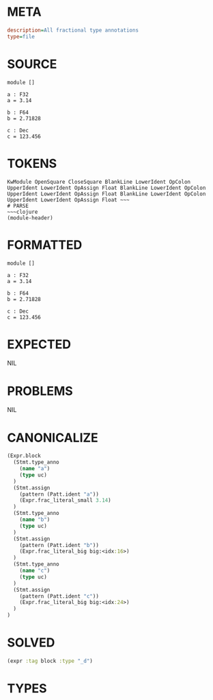 # META
~~~ini
description=All fractional type annotations
type=file
~~~
# SOURCE
~~~roc
module []

a : F32
a = 3.14

b : F64
b = 2.71828

c : Dec
c = 123.456
~~~
# TOKENS
~~~text
KwModule OpenSquare CloseSquare BlankLine LowerIdent OpColon UpperIdent LowerIdent OpAssign Float BlankLine LowerIdent OpColon UpperIdent LowerIdent OpAssign Float BlankLine LowerIdent OpColon UpperIdent LowerIdent OpAssign Float ~~~
# PARSE
~~~clojure
(module-header)
~~~
# FORMATTED
~~~roc
module []

a : F32
a = 3.14

b : F64
b = 2.71828

c : Dec
c = 123.456
~~~
# EXPECTED
NIL
# PROBLEMS
NIL
# CANONICALIZE
~~~clojure
(Expr.block
  (Stmt.type_anno
    (name "a")
    (type uc)
  )
  (Stmt.assign
    (pattern (Patt.ident "a"))
    (Expr.frac_literal_small 3.14)
  )
  (Stmt.type_anno
    (name "b")
    (type uc)
  )
  (Stmt.assign
    (pattern (Patt.ident "b"))
    (Expr.frac_literal_big big:<idx:16>)
  )
  (Stmt.type_anno
    (name "c")
    (type uc)
  )
  (Stmt.assign
    (pattern (Patt.ident "c"))
    (Expr.frac_literal_big big:<idx:24>)
  )
)
~~~
# SOLVED
~~~clojure
(expr :tag block :type "_d")
~~~
# TYPES
~~~roc
~~~
